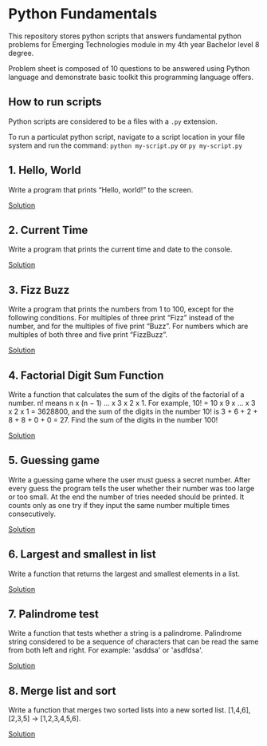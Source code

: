 # Python Fundamentals

This repository stores python scripts that answers fundamental python problems for Emerging Technologies module in my 4th year Bachelor level 8 degree. 

Problem sheet is composed of 10 questions to be answered using Python language and demonstrate basic toolkit this programming language offers.
 
## How to run scripts

Python scripts are considered to be a files with a `.py` extension.

To run a particulat python script, navigate to a script location in your file system and run the command:
`python my-script.py` or `py my-script.py` 

## 1. Hello, World

Write a program that prints “Hello, world!” to the screen.

[Solution](https://github.com/EddyCodeIt/python_fundamentals/blob/master/hello_world.py)

## 2. Current Time

Write a program that prints the current time and date to the console.

[Solution](https://github.com/EddyCodeIt/python_fundamentals/blob/master/current_time.py)

## 3. Fizz Buzz 

Write a program that prints the numbers from 1 to 100, except for the following conditions. For multiples of three print “Fizz” instead of the number, and for the multiples of five print “Buzz”. For numbers which are multiples of both three and five print “FizzBuzz”.

[Solution](https://github.com/EddyCodeIt/python_fundamentals/blob/master/fizzbuzz.py)

## 4. Factorial Digit Sum Function

Write a function that calculates the sum of the digits of the factorial of a number. n! means n x (n − 1) … x 3 x 2 x 1. For example, 10! = 10 x 9 x … x 3 x 2 x 1 = 3628800, and the sum of the digits in the number 10! is 3 + 6 + 2 + 8 + 8 + 0 + 0 = 27. Find the sum of the digits in the number 100!

[Solution](https://github.com/EddyCodeIt/python_fundamentals/blob/master/factorial_digit_sum_func.py)

## 5. Guessing game

Write a guessing game where the user must guess a secret number. After every guess the program tells the user whether their number was too large or too small. At the end the number of tries needed should be printed. It counts only as one try if they input the same number multiple times consecutively.

[Solution](https://github.com/EddyCodeIt/python_fundamentals/blob/master/guessing_game.py)

## 6. Largest and smallest in list

Write a function that returns the largest and smallest elements in a list.

[Solution](https://github.com/EddyCodeIt/python_fundamentals/blob/master/min_max_in_list.py)

## 7. Palindrome test

Write a function that tests whether a string is a palindrome. Palindrome string considered to be a sequence of characters that can be read the same from both left and right. For example: 'asddsa' or 'asdfdsa'.

[Solution](https://github.com/EddyCodeIt/python_fundamentals/blob/master/palindrome_test.py)

## 8. Merge list and sort

Write a function that merges two sorted lists into a new sorted list. [1,4,6],[2,3,5] → [1,2,3,4,5,6].

[Solution](https://github.com/EddyCodeIt/python_fundamentals/blob/master/merge_and_sort_lists.py)